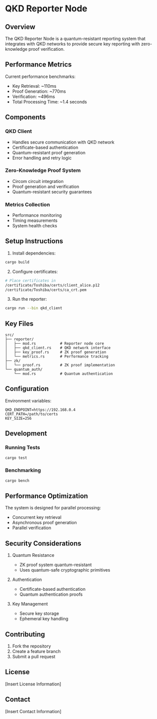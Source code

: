 # QKD Reporter Node

## Overview
The QKD Reporter Node is a quantum-resistant reporting system that integrates with QKD networks to provide secure key reporting with zero-knowledge proof verification.


## Performance Metrics
Current performance benchmarks:
- Key Retrieval: ~110ms
- Proof Generation: ~770ms
- Verification: ~496ms
- Total Processing Time: ~1.4 seconds

## Components

### QKD Client
- Handles secure communication with QKD network
- Certificate-based authentication
- Quantum-resistant proof generation
- Error handling and retry logic

### Zero-Knowledge Proof System
- Circom circuit integration
- Proof generation and verification
- Quantum-resistant security guarantees

### Metrics Collection
- Performance monitoring
- Timing measurements
- System health checks

## Setup Instructions

1. Install dependencies:
```bash
cargo build
```

2. Configure certificates:
```bash
# Place certificates in
/certificate/Toshiba/certs/client_alice.p12
/certificate/Toshiba/certs/ca_crt.pem
```

3. Run the reporter:
```bash
cargo run --bin qkd_client
```

## Key Files

```
src/
├── reporter/
│   ├── mod.rs           # Reporter node core
│   ├── qkd_client.rs    # QKD network interface
│   ├── key_proof.rs     # ZK proof generation
│   └── metrics.rs       # Performance tracking
├── zk/
│   └── proof.rs         # ZK proof implementation
└── quantum_auth/
    └── mod.rs           # Quantum authentication
```

## Configuration

Environment variables:
```env
QKD_ENDPOINT=https://192.168.0.4
CERT_PATH=/path/to/certs
KEY_SIZE=256
```

## Development

### Running Tests
```bash
cargo test
```

### Benchmarking
```bash
cargo bench
```

## Performance Optimization

The system is designed for parallel processing:
- Concurrent key retrieval
- Asynchronous proof generation
- Parallel verification

## Security Considerations

1. Quantum Resistance
   - ZK proof system quantum-resistant
   - Uses quantum-safe cryptographic primitives

2. Authentication
   - Certificate-based authentication
   - Quantum authentication proofs

3. Key Management
   - Secure key storage
   - Ephemeral key handling

## Contributing

1. Fork the repository
2. Create a feature branch
3. Submit a pull request

## License

[Insert License Information]

## Contact

[Insert Contact Information]
